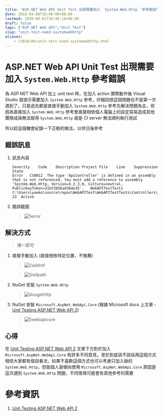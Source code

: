 ```yaml
---
title: "ASP.NET Web API Unit Test 出現需要加入 `System.Web.Http` 參考錯誤"
date: 2018-04-08T10:48:00+08:00
lastmod: 2020-09-01T10:48:18+08:00
draft: false
tags: ["ASP.NET Web API","Unit Test"]
slug: "unit-test-need-systemwebhttp"
aliases:
    - /2018/04/unit-test-need-systemwebhttp.html
---
```

# ASP.NET Web API Unit Test 出現需要加入 `System.Web.Http` 參考錯誤
為 ASP.NET Web API 加上 unit test 時，在加入 action 實際動作後 Visual Studio 就提示需要加入 `System.Web.Http` 參考，仔細回想這個問題也不是第一次遇到了，只是過去都是直接手動加入 `System.Web.Http` 參考先解決問題為主，但因為直接加入 `System.Web.Http` 參考會直接相依個人電腦上的設定容易造成其他團隊成員無法取得 `System.Web.Http` 或是 CI server 無法順利執行測試

所以趁這個機會紀錄一下正較的做法，以供日後參考


## 錯誤訊息
1. 訊息內容
    
    ```
    Severity	Code	Description	Project	File	Line	Suppression State
    Error	CS0012	The type 'ApiController' is defined in an assembly that is not referenced. You must add a reference to assembly 'System.Web.Http, Version=5.2.3.0, Culture=neutral, PublicKeyToken=31bf3856ad364e35'.	WebAPITestTests	C:\Users\yowko\source\repos\WebAPITest\WebAPITestTests\Controllers\ValuesControllerTests.cs	23	Active
    ```
2. 錯誤截圖
    
    >![1error](https://user-images.githubusercontent.com/3851540/38285929-3769a3e0-37f5-11e8-9a10-8b723cd38fb5.png) 

## 解決方式

> 擇一即可

1. 直接手動加入 (直接相依特定位置，不推薦)
    
    >![2addref](https://user-images.githubusercontent.com/3851540/38285930-3791f0c0-37f5-11e8-944e-7e22aa209969.png)

    >![3refpath](https://user-images.githubusercontent.com/3851540/38285931-37bc11de-37f5-11e8-8690-18329e443dd9.png)

2. NuGet 安裝 `System.Web.Http`
    
    >![4nugethttp](https://user-images.githubusercontent.com/3851540/38285932-37eea4fa-37f5-11e8-9080-181f4267f0ef.png) 

3. NuGet 安裝 `Microsoft.AspNet.WebApi.Core` (根據 Microsoft docs 上文章 - [Unit Testing ASP.NET Web API 2](https://docs.microsoft.com/en-us/aspnet/web-api/overview/testing-and-debugging/unit-testing-with-aspnet-web-api?WT.mc_id=DOP-MVP-5002594))
    
    >![5webapicore](https://user-images.githubusercontent.com/3851540/38285933-38196d3e-37f5-11e8-9754-89daafc9dee4.png)

## 心得
在 [Unit Testing ASP.NET Web API 2](https://docs.microsoft.com/en-us/aspnet/web-api/overview/testing-and-debugging/unit-testing-with-aspnet-web-api?WT.mc_id=DOP-MVP-5002594) 文章下方對於加入 `Microsoft.AspNet.WebApi.Core` 有許多不同意見，至於到底該不該採用這個方式相信大家都有個自看法，如果不喜歡這個方式也可以考慮只加入缺的 `System.Web.Http`，但我個人是傾向使用  `Microsoft.AspNet.WebApi.Core` 原因是這次遇到 `System.Web.Http` 問題，不同情境可能會有其他參考的需要

# 參考資訊
1. [Unit Testing ASP.NET Web API 2](https://docs.microsoft.com/en-us/aspnet/web-api/overview/testing-and-debugging/unit-testing-with-aspnet-web-api?WT.mc_id=DOP-MVP-5002594)